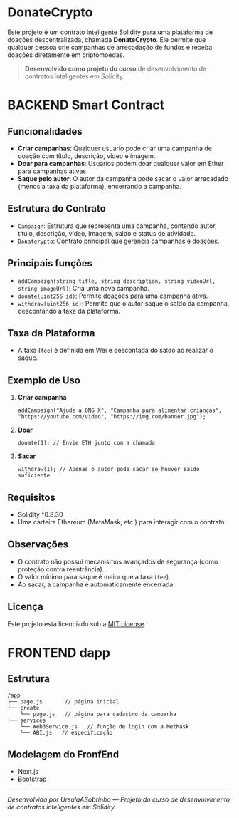 # DonateCrypto

Este projeto é um contrato inteligente Solidity para uma plataforma de doações descentralizada, chamada **DonateCrypto**. Ele permite que qualquer pessoa crie campanhas de arrecadação de fundos e receba doações diretamente em criptomoedas.

> **Desenvolvido como projeto do curso** de desenvolvimento de contratos inteligentes em Solidity.



# BACKEND Smart Contract 

## Funcionalidades

- **Criar campanhas**: Qualquer usuário pode criar uma campanha de doação com título, descrição, vídeo e imagem.
- **Doar para campanhas**: Usuários podem doar qualquer valor em Ether para campanhas ativas.
- **Saque pelo autor**: O autor da campanha pode sacar o valor arrecadado (menos a taxa da plataforma), encerrando a campanha.

## Estrutura do Contrato

- `Campaign`: Estrutura que representa uma campanha, contendo autor, título, descrição, vídeo, imagem, saldo e status de atividade.
- `Donaterypto`: Contrato principal que gerencia campanhas e doações.

## Principais funções

- `addCampaign(string title, string description, string videoUrl, string imageUrl)`: Cria uma nova campanha.
- `donate(uint256 id)`: Permite doações para uma campanha ativa.
- `withdraw(uint256 id)`: Permite que o autor saque o saldo da campanha, descontando a taxa da plataforma.

## Taxa da Plataforma

- A taxa (`fee`) é definida em Wei e descontada do saldo ao realizar o saque.

## Exemplo de Uso

1. **Criar campanha**
    ```solidity
    addCampaign("Ajude a ONG X", "Campanha para alimentar crianças", "https://youtube.com/video", "https://img.com/banner.jpg");
    ```

2. **Doar**
    ```solidity
    donate(1); // Envie ETH junto com a chamada
    ```

3. **Sacar**
    ```solidity
    withdraw(1); // Apenas o autor pode sacar se houver saldo suficiente
    ```

## Requisitos

- Solidity ^0.8.30
- Uma carteira Ethereum (MetaMask, etc.) para interagir com o contrato.

## Observações

- O contrato não possui mecanismos avançados de segurança (como proteção contra reentrância).
- O valor mínimo para saque é maior que a taxa (`fee`).
- Ao sacar, a campanha é automaticamente encerrada.

## Licença

Este projeto está licenciado sob a [MIT License](LICENSE).



# FRONTEND  dapp 

## Estrutura

```
/app
├── page.js       // página inicial
└── create
    └── page.js   // página para cadastro da campanha
└── services
    └── Web3Service.js   // função de login com a MetMask
    └── ABI.js   // especificação 
```
## Modelagem do FronfEnd 

- Next.js
- Bootstrap


---

*Desenvolvido por UrsulaASobrinho — Projeto do curso de desenvolvimento de contratos inteligentes em Solidity*